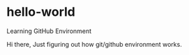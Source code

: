 # hello-world
Learning GitHub Environment

Hi there, 
Just figuring out how git/github environment works.
